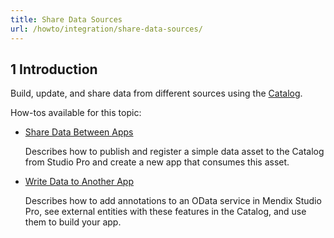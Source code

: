 ```yaml
---
title: Share Data Sources
url: /howto/integration/share-data-sources/
---
```


## 1 Introduction 

Build, update, and share data from different sources using the [Catalog](http://catalog.mendix.com). 

How-tos available for this topic: 

* [Share Data Between Apps](/howto/integration/share-data/)

    Describes how to publish and register a simple data asset to the Catalog from Studio Pro and create a new app that consumes this asset.

* [Write Data to Another App](/howto/integration/write-data/)

    Describes how to add annotations to an OData service in Mendix Studio Pro, see external entities with these features in the Catalog, and use them to build your app.
